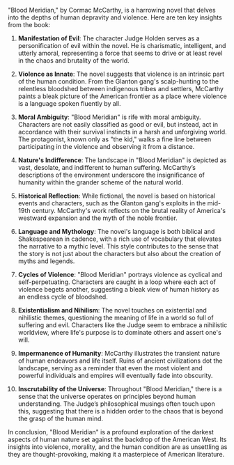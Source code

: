 "Blood Meridian," by Cormac McCarthy, is a harrowing novel that delves into the depths of human depravity and violence. Here are ten key insights from the book:

1. **Manifestation of Evil**: The character Judge Holden serves as a personification of evil within the novel. He is charismatic, intelligent, and utterly amoral, representing a force that seems to drive or at least revel in the chaos and brutality of the world.

2. **Violence as Innate**: The novel suggests that violence is an intrinsic part of the human condition. From the Glanton gang's scalp-hunting to the relentless bloodshed between indigenous tribes and settlers, McCarthy paints a bleak picture of the American frontier as a place where violence is a language spoken fluently by all.

3. **Moral Ambiguity**: "Blood Meridian" is rife with moral ambiguity. Characters are not easily classified as good or evil, but instead, act in accordance with their survival instincts in a harsh and unforgiving world. The protagonist, known only as "the kid," walks a fine line between participating in the violence and observing it from a distance.

4. **Nature's Indifference**: The landscape in "Blood Meridian" is depicted as vast, desolate, and indifferent to human suffering. McCarthy’s descriptions of the environment underscore the insignificance of humanity within the grander scheme of the natural world.

5. **Historical Reflection**: While fictional, the novel is based on historical events and characters, such as the Glanton gang's exploits in the mid-19th century. McCarthy's work reflects on the brutal reality of America's westward expansion and the myth of the noble frontier.

6. **Language and Mythology**: The novel's language is both biblical and Shakespearean in cadence, with a rich use of vocabulary that elevates the narrative to a mythic level. This style contributes to the sense that the story is not just about the characters but also about the creation of myths and legends.

7. **Cycles of Violence**: "Blood Meridian" portrays violence as cyclical and self-perpetuating. Characters are caught in a loop where each act of violence begets another, suggesting a bleak view of human history as an endless cycle of bloodshed.

8. **Existentialism and Nihilism**: The novel touches on existential and nihilistic themes, questioning the meaning of life in a world so full of suffering and evil. Characters like the Judge seem to embrace a nihilistic worldview, where life's purpose is to dominate others and assert one's will.

9. **Impermanence of Humanity**: McCarthy illustrates the transient nature of human endeavors and life itself. Ruins of ancient civilizations dot the landscape, serving as a reminder that even the most violent and powerful individuals and empires will eventually fade into obscurity.

10. **Inscrutability of the Universe**: Throughout "Blood Meridian," there is a sense that the universe operates on principles beyond human understanding. The Judge’s philosophical musings often touch upon this, suggesting that there is a hidden order to the chaos that is beyond the grasp of the human mind.

In conclusion, "Blood Meridian" is a profound exploration of the darkest aspects of human nature set against the backdrop of the American West. Its insights into violence, morality, and the human condition are as unsettling as they are thought-provoking, making it a masterpiece of American literature.